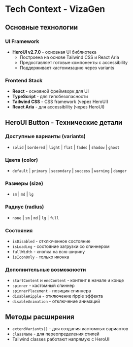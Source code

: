 # Tech Context - VizaGen

## Основные технологии

### UI Framework
- **HeroUI v2.7.0** - основная UI библиотека
  - Построена на основе Tailwind CSS и React Aria
  - Предоставляет готовые компоненты с accessibility
  - Поддерживает кастомизацию через variants

### Frontend Stack
- **React** - основной фреймворк для UI
- **TypeScript** - для типобезопасности
- **Tailwind CSS** - CSS framework (через HeroUI)
- **React Aria** - для accessibility (через HeroUI)

## HeroUI Button - Технические детали

### Доступные варианты (variants)
- `solid` | `bordered` | `light` | `flat` | `faded` | `shadow` | `ghost`

### Цвета (color)
- `default` | `primary` | `secondary` | `success` | `warning` | `danger`

### Размеры (size)
- `sm` | `md` | `lg`

### Радиус (radius)
- `none` | `sm` | `md` | `lg` | `full`

### Состояния
- `isDisabled` - отключенное состояние
- `isLoading` - состояние загрузки со спиннером
- `fullWidth` - кнопка на всю ширину
- `isIconOnly` - только иконка

### Дополнительные возможности
- `startContent` и `endContent` - контент в начале и конце
- `spinner` - кастомный спиннер
- `spinnerPlacement` - позиция спиннера
- `disableRipple` - отключение ripple эффекта
- `disableAnimation` - отключение анимаций

## Методы расширения
- `extendVariants()` - для создания кастомных вариантов
- `className` - для переопределения стилей
- Tailwind classes работают напрямую с HeroUI 